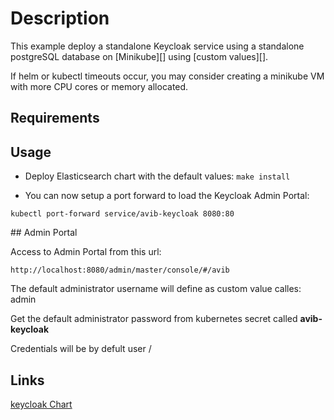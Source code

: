 # Description

This example deploy a standalone Keycloak service using a standalone postgreSQL database on [Minikube][] using [custom values][].

If helm or kubectl timeouts occur, you may consider creating a minikube VM with
more CPU cores or memory allocated.

## Requirements


## Usage

* Deploy Elasticsearch chart with the default values: `make install`

* You can now setup a port forward to load the Keycloak Admin Portal:

```
kubectl port-forward service/avib-keycloak 8080:80
```
## Admin Portal

Access to Admin Portal from this url:

```
http://localhost:8080/admin/master/console/#/avib
```
The default administrator username will define as custom value calles: admin

Get the default administrator password from kubernetes secret called **avib-keycloak**


Credentials will be by defult user /
## Links
  [keycloak Chart](https://artifacthub.io/packages/helm/bitnami/keycloak)
